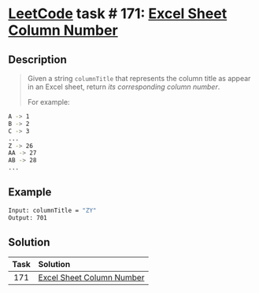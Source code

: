 # [LeetCode][leetcode] task # 171: [Excel Sheet Column Number][task]

Description
-----------

> Given a string `columnTitle` that represents the column title
> as appear in an Excel sheet, return _its corresponding column number_.
> 
> For example:
```sh
A -> 1
B -> 2
C -> 3
...
Z -> 26
AA -> 27
AB -> 28
...
```

Example
-------

```sh
Input: columnTitle = "ZY"
Output: 701
```

Solution
--------

| Task | Solution                              |
|:----:|:--------------------------------------|
| 171  | [Excel Sheet Column Number][solution] |


[leetcode]: <http://leetcode.com/>
[task]: <https://leetcode.com/problems/excel-sheet-column-number/>
[solution]: <https://github.com/wellaxis/praxis-leetcode/blob/main/src/main/java/com/witalis/praxis/leetcode/task/h2/p171/option/Practice.java>
